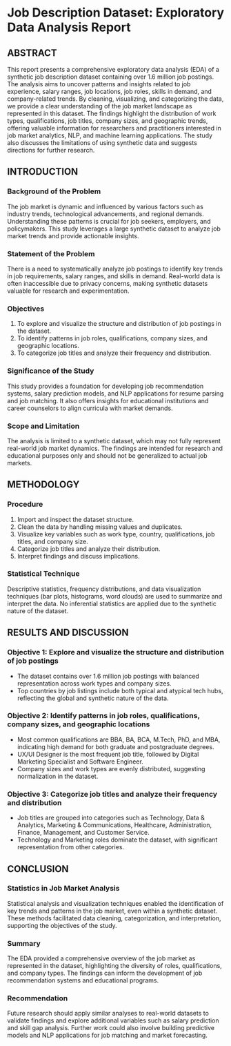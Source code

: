 # Job Description Dataset: Exploratory Data Analysis Report

## ABSTRACT
This report presents a comprehensive exploratory data analysis (EDA) of a synthetic job description dataset containing over 1.6 million job postings. The analysis aims to uncover patterns and insights related to job experience, salary ranges, job locations, job roles, skills in demand, and company-related trends. By cleaning, visualizing, and categorizing the data, we provide a clear understanding of the job market landscape as represented in this dataset. The findings highlight the distribution of work types, qualifications, job titles, company sizes, and geographic trends, offering valuable information for researchers and practitioners interested in job market analytics, NLP, and machine learning applications. The study also discusses the limitations of using synthetic data and suggests directions for further research.

## INTRODUCTION
### Background of the Problem
The job market is dynamic and influenced by various factors such as industry trends, technological advancements, and regional demands. Understanding these patterns is crucial for job seekers, employers, and policymakers. This study leverages a large synthetic dataset to analyze job market trends and provide actionable insights.

### Statement of the Problem
There is a need to systematically analyze job postings to identify key trends in job requirements, salary ranges, and skills in demand. Real-world data is often inaccessible due to privacy concerns, making synthetic datasets valuable for research and experimentation.

### Objectives
1. To explore and visualize the structure and distribution of job postings in the dataset.
2. To identify patterns in job roles, qualifications, company sizes, and geographic locations.
3. To categorize job titles and analyze their frequency and distribution.

### Significance of the Study
This study provides a foundation for developing job recommendation systems, salary prediction models, and NLP applications for resume parsing and job matching. It also offers insights for educational institutions and career counselors to align curricula with market demands.

### Scope and Limitation
The analysis is limited to a synthetic dataset, which may not fully represent real-world job market dynamics. The findings are intended for research and educational purposes only and should not be generalized to actual job markets.

## METHODOLOGY
### Procedure
1. Import and inspect the dataset structure.
2. Clean the data by handling missing values and duplicates.
3. Visualize key variables such as work type, country, qualifications, job titles, and company size.
4. Categorize job titles and analyze their distribution.
5. Interpret findings and discuss implications.

### Statistical Technique
Descriptive statistics, frequency distributions, and data visualization techniques (bar plots, histograms, word clouds) are used to summarize and interpret the data. No inferential statistics are applied due to the synthetic nature of the dataset.

## RESULTS AND DISCUSSION
### Objective 1: Explore and visualize the structure and distribution of job postings
- The dataset contains over 1.6 million job postings with balanced representation across work types and company sizes.
- Top countries by job listings include both typical and atypical tech hubs, reflecting the global and synthetic nature of the data.

### Objective 2: Identify patterns in job roles, qualifications, company sizes, and geographic locations
- Most common qualifications are BBA, BA, BCA, M.Tech, PhD, and MBA, indicating high demand for both graduate and postgraduate degrees.
- UX/UI Designer is the most frequent job title, followed by Digital Marketing Specialist and Software Engineer.
- Company sizes and work types are evenly distributed, suggesting normalization in the dataset.

### Objective 3: Categorize job titles and analyze their frequency and distribution
- Job titles are grouped into categories such as Technology, Data & Analytics, Marketing & Communications, Healthcare, Administration, Finance, Management, and Customer Service.
- Technology and Marketing roles dominate the dataset, with significant representation from other categories.

## CONCLUSION
### Statistics in Job Market Analysis
Statistical analysis and visualization techniques enabled the identification of key trends and patterns in the job market, even within a synthetic dataset. These methods facilitated data cleaning, categorization, and interpretation, supporting the objectives of the study.

### Summary
The EDA provided a comprehensive overview of the job market as represented in the dataset, highlighting the diversity of roles, qualifications, and company types. The findings can inform the development of job recommendation systems and educational programs.

### Recommendation
Future research should apply similar analyses to real-world datasets to validate findings and explore additional variables such as salary prediction and skill gap analysis. Further work could also involve building predictive models and NLP applications for job matching and market forecasting.
